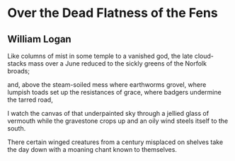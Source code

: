 # Over the Dead Flatness of the Fens
## William Logan
Like columns of mist
in some temple to a vanished god,
the late cloud-stacks mass over a June
reduced to the sickly greens of the Norfolk broads;

and, above the steam-soiled mess
where earthworms grovel, where lumpish toads
set up the resistances of grace,
where badgers undermine the tarred road,

I watch the canvas of that underpainted sky
through a jellied glass of vermouth
while the gravestone crops up
and an oily wind steels itself to the south.

There certain winged creatures
from a century misplaced on shelves
take the day down with a moaning chant
known to themselves.